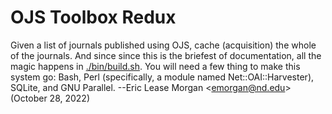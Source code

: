 # OJS Toolbox Redux

Given a list of journals published using OJS, cache (acquisition) the whole of the journals. And since since this is the briefest of documentation, all the magic happens in [./bin/build.sh](./bin/build.sh). You will need a few thing to make this system go: Bash, Perl (specifically, a module named Net::OAI::Harvester), SQLite, and GNU Parallel. --Eric Lease Morgan &lt;<a href="mailto:emorgan@nd.edu">emorgan@nd.edu</a>&gt; (October 28, 2022)